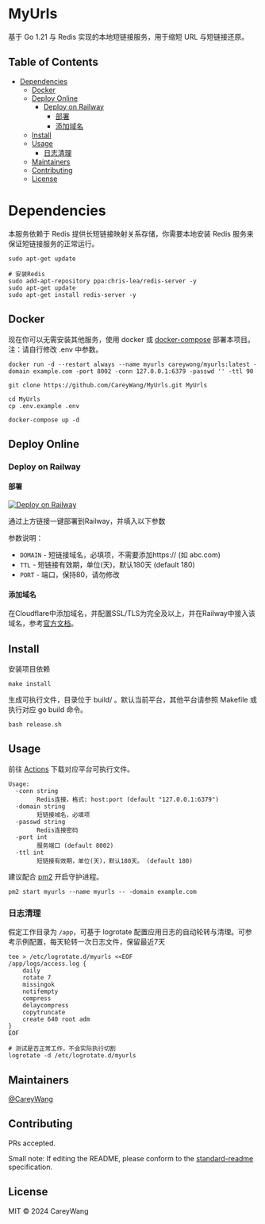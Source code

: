 # MyUrls

基于 Go 1.21 与 Redis 实现的本地短链接服务，用于缩短 URL 与短链接还原。

## Table of Contents

- [Dependencies](#dependencies)
  - [Docker](#docker)
  - [Deploy Online](#deploy-online)
    - [Deploy on Railway](#deploy-on-railway)
      - [部署](#部署)
      - [添加域名](#添加域名)
  - [Install](#install)
  - [Usage](#usage)
    - [日志清理](#日志清理)
  - [Maintainers](#maintainers)
  - [Contributing](#contributing)
  - [License](#license)

# Dependencies

本服务依赖于 Redis 提供长短链接映射关系存储，你需要本地安装 Redis 服务来保证短链接服务的正常运行。

```shell script
sudo apt-get update

# 安装Redis
sudo add-apt-repository ppa:chris-lea/redis-server -y 
sudo apt-get update 
sudo apt-get install redis-server -y 
```

## Docker 

现在你可以无需安装其他服务，使用 docker 或 [docker-compose](https://docs.docker.com/compose/install/) 部署本项目。注：请自行修改 .env 中参数。

```
docker run -d --restart always --name myurls careywong/myurls:latest -domain example.com -port 8002 -conn 127.0.0.1:6379 -passwd '' -ttl 90
```

```shell script
git clone https://github.com/CareyWang/MyUrls.git MyUrls

cd MyUrls
cp .env.example .env

docker-compose up -d
```
## Deploy Online 

### Deploy on Railway

#### 部署

[![Deploy on Railway](https://railway.app/button.svg)](https://railway.app/new/template?template=https%3A%2F%2Fgithub.com%2Fpzcn%2FMyurls-Railway&plugins=redis&envs=ENV_DOMAIN%2CENV_TTL%2CPORT&ENV_DOMAINDesc=Your+domain.&ENV_TTLDesc=Short+link+validity+period+%28day%29&PORTDesc=DO+NOT+CHANGE&ENV_TTLDefault=180&PORTDefault=80)

通过上方链接一键部署到Railway，并填入以下参数

参数说明：

- `DOMAIN` - 短链接域名，必填项，不需要添加https:// (如 abc.com)
- `TTL` - 短链接有效期，单位(天)，默认180天 (default 180)
- `PORT` - 端口，保持80，请勿修改

#### 添加域名

在Cloudflare中添加域名，并配置SSL/TLS为完全及以上，并在Railway中接入该域名，参考[官方文档](https://docs.railway.app/deploy/exposing-your-app#lets-encrypt-ssl-certificates)。

## Install

安装项目依赖

```shell script
make install
```

生成可执行文件，目录位于 build/ 。默认当前平台，其他平台请参照 Makefile 或执行对应 go build 命令。

```shell script
bash release.sh
```

## Usage

前往 [Actions](https://github.com/CareyWang/MyUrls/actions/workflows/go.yml) 下载对应平台可执行文件。

```shell script
Usage:
  -conn string
        Redis连接，格式: host:port (default "127.0.0.1:6379")
  -domain string
        短链接域名，必填项
  -passwd string
        Redis连接密码
  -port int
        服务端口 (default 8002)
  -ttl int
        短链接有效期，单位(天)，默认180天。 (default 180)
```

建议配合 [pm2](https://pm2.keymetrics.io/) 开启守护进程。

```shell script
pm2 start myurls --name myurls -- -domain example.com
```

### 日志清理

假定工作目录为 `/app`，可基于 logrotate 配置应用日志的自动轮转与清理。可参考示例配置，每天轮转一次日志文件，保留最近7天

```shell 
tee > /etc/logrotate.d/myurls <<EOF
/app/logs/access.log {
    daily
    rotate 7
    missingok
    notifempty
    compress
    delaycompress
    copytruncate
    create 640 root adm
}
EOF

# 测试是否正常工作，不会实际执行切割
logrotate -d /etc/logrotate.d/myurls
```

## Maintainers

[@CareyWang](https://github.com/CareyWang)

## Contributing

PRs accepted.

Small note: If editing the README, please conform to the [standard-readme](https://github.com/RichardLitt/standard-readme) specification.

## License

MIT © 2024 CareyWang
